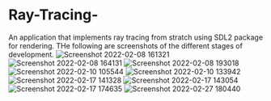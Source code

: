 # Ray-Tracing-
An application that implements ray tracing from stratch using SDL2 package for rendering. 
THe following are screenshots of  the different stages of development.
![Screenshot 2022-02-08 161321](https://user-images.githubusercontent.com/55924723/155990815-c1d3a631-a896-459d-b2ed-21f12e87b3ec.png)
![Screenshot 2022-02-08 164131](https://user-images.githubusercontent.com/55924723/155990839-2a4d0b2f-f883-4fcb-b38f-c7ad2d098bda.png)
![Screenshot 2022-02-08 193018](https://user-images.githubusercontent.com/55924723/155990845-476fea27-174e-4cec-809c-cbb33fcd20af.png)
![Screenshot 2022-02-10 105544](https://user-images.githubusercontent.com/55924723/155990850-bd1a68a5-2a13-4801-9d47-e96bb0fd9683.png)
![Screenshot 2022-02-10 133942](https://user-images.githubusercontent.com/55924723/155990868-cd59f34f-237a-472a-9b8a-04c3afd030bb.png)
![Screenshot 2022-02-17 141328](https://user-images.githubusercontent.com/55924723/155990883-ab5e0408-e0a0-46d0-8447-4bdf88c48bf9.png)
![Screenshot 2022-02-17 143054](https://user-images.githubusercontent.com/55924723/155990895-8fd9114c-c870-47a8-ae7c-31506974d9f3.png)
![Screenshot 2022-02-17 174635](https://user-images.githubusercontent.com/55924723/155990902-a510d385-a8c4-4307-9c53-907df90f47f1.png)
![Screenshot 2022-02-27 180440](https://user-images.githubusercontent.com/55924723/155990908-8ad1c0ff-c24d-496b-b829-b5d3f6acf95f.png)
